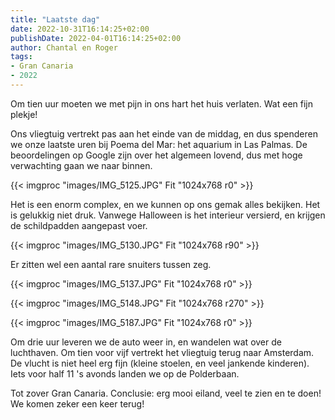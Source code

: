 ```yaml
---
title: "Laatste dag"
date: 2022-10-31T16:14:25+02:00
publishDate: 2022-04-01T16:14:25+02:00
author: Chantal en Roger
tags:
- Gran Canaria
- 2022
---
```


Om tien uur moeten we met pijn in ons hart het huis verlaten. Wat een fijn plekje!

Ons vliegtuig vertrekt pas aan het einde van de middag, en dus spenderen we onze laatste uren bij Poema del Mar: het aquarium in Las Palmas. De beoordelingen op Google zijn over het algemeen lovend, dus met hoge verwachting gaan we naar binnen.

{{< imgproc "images/IMG_5125.JPG" Fit "1024x768 r0" >}}

Het is een enorm complex, en we kunnen op ons gemak alles bekijken. Het is gelukkig niet druk. Vanwege Halloween is het interieur versierd, en krijgen de schildpadden aangepast voer.

{{< imgproc "images/IMG_5130.JPG" Fit "1024x768 r90" >}}

Er zitten wel een aantal rare snuiters tussen zeg.

{{< imgproc "images/IMG_5137.JPG" Fit "1024x768 r0" >}}

{{< imgproc "images/IMG_5148.JPG" Fit "1024x768 r270" >}}

{{< imgproc "images/IMG_5187.JPG" Fit "1024x768 r0" >}}

Om drie uur leveren we de auto weer in, en wandelen wat over de luchthaven. Om tien voor vijf vertrekt het vliegtuig terug naar Amsterdam. De vlucht is niet heel erg fijn (kleine stoelen, en veel jankende kinderen). Iets voor half 11 's avonds landen we op de Polderbaan.

Tot zover Gran Canaria. Conclusie: erg mooi eiland, veel te zien en te doen! We komen zeker een keer terug!
